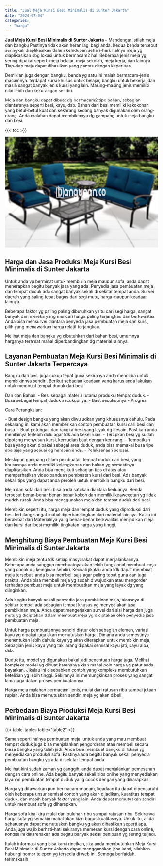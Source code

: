 ```yaml
---
title: "Jual Meja Kursi Besi Minimalis di Sunter Jakarta"
date: "2024-07-04"
categories: 
  - "harga"
---
```


**Jual Meja Kursi Besi Minimalis di Sunter Jakarta** – Mendengar istilah meja dan bangku Pastinya tidak akan heran lagi bagi anda. Kedua benda tersebut seringkali diaplikasikan dalam kehidupan sehari-hari. halnya meja yg diaplikasikan sbg lokasi untuk bermacam2 hal. Beberapa jenis meja yg sering dipakai seperti meja belajar, meja sekolah, meja kerja, dan lainnya. Tiap-tiap meja dapat dihasilkan yang pantas dengan keperluan.

Demikian juga dengan bangku, benda yg satu ini malah bermacam-jenis macamnya. terdapat kursi khusus untuk belajar, bangku untuk bekerja, dan masih sangat banyak jenis kursi yang lain. Masing-masing jenis memiliki nilai lebih dan kekurangan sendiri.

Meja dan bangku dapat dibuat dg bermacam2 tipe bahan, sebagian diantaranya seperti besi, kayu, dsb. Bahan dari besi memiliki kekokohan yang betul-betul kuat dan sekarang sedang banyak digunakan oleh orang-orang. Anda malahan dapat membikinnya dg gampang untuk meja bangku dan besi.

{{< toc >}}

![Jual Meja Kursi Besi Minimalis di Sunter Jakarta](/images/jual-meja-besi-murah04.png)

## Harga dan Jasa Produksi Meja Kursi Besi Minimalis di Sunter Jakarta

Untuk anda yg berminat untuk membikin meja maupun sofa, anda dapat menerapkan begitu banyak jasa yang ada. Penyedia jasa pembuatan meja dan tempat duduk ada sangat banyak sekali di sekitar tempat anda. Survei daerah yang paling tepat bagus dari segi mutu, harga maupun keadaan lainnya.

Beberapa faktor yg paling paling dibutuhkan yaitu dari segi harga, sangat banyak dari mereka yang mencari harga paling terjangkau dan berkwalitas. Anda bisa mensurvei diantara penyedia jasa pembuatan meja dan kursi, pilih yang menawarkan harga relatif terjangkau.

Melihat meja dan bangku yg dibutuhkan dari bahan besi, umumnya harganya teramat mahal diperbandingkan dg material lainnya.

## Layanan Pembuatan Meja Kursi Besi Minimalis di Sunter Jakarta Terpercaya

Bangku dari besi juga cukup tepat guna sekiranya anda mencoba untuk membikinnya sendiri. Berikut sebagian keadaan yang harus anda lakukan untuk membuat tempat duduk dari besi!

Dan dan Bahan: - Besi sebagai material utama produksi tempat duduk. - Busa sebagai tempat duduk secukupnya. - Baut secukupnya - Progres

Cara Perangkaian:

\- Buat design bangku yang akan diwujudkan yang khususnya dahulu. Pada sekarang ini kami akan memberikan contoh pembuatan kursi dari besi dan busa. - Buat potongan dan rangka besi yang layak dg desain. Pastikan anda menilainya terlebih dulu agar tdk ada kekeliruan. - Terapkan besi yg sudah dipotong menyusun kursi, kemudian baut dengan kencang. - Tempatkan busa yang akan dipakai sebagai area duduk, anda bisa memakai busa tipe apa saja yang sesuai dg harapan anda. - Pelaksanaan selesai.

Meskipun gampang dalam pembuatan tempat duduk dari besi, yang khususnya anda memiliki kelengkapan dan bahan yg semestinya diaplikasikan. Anda bisa mengikuti sebagian tips di atas atau memperhatikan video panduan pembuatan kursi dari besi. Ada banyak sekali tips yang dapat anda peroleh untuk membikin bangku dari besi.

Meja dan sofa dari besi bisa anda satukan diantara keduanya. Benda tersebut benar-benar benar-benar kokoh dan memiliki keaweeetan yg tidak mudah rusak. Anda bisa menggunakan meja dan tempat duduk dari besi.

Membikin seperti itu, harga meja dan tempat duduk yang diproduksi dari besi terbilang sangat mahal diperbandingkan dari material lainnya. Kalau ini berakibat dari Materialnya yang benar-benar berkwalitas menjadikan meja dan kursi dari besi memiliki tingkatan harga yang tinggi.

## Menghitung Biaya Pembuatan Meja Kursi Besi Minimalis di Sunter Jakarta

Membikin meja tentu tdk setiap masyarakat dapat menjalankannya. Beberapa anda sanggup membuatnya akan lebih fungsional membuat meja yang cocok dg keinginan sendiri. Kecuali jikalau anda tdk dapat membuat meja tersebut, anda bisa membeli saja agar paling tepat guna dan juga praktis. Anda bisa membeli meja yg sudah diwujudkan atau mengorder terhadap pembuat meja untuk membuatkan meja yang layak dg yang diinginkan.

Ada begitu banyak sekali penyedia jasa pembikinan meja, biasanya di sekitar tempat ada sebagian tempat khusus yg menyediakan jasa pembikinan meja. Anda dapat mengerjakan survei dari sisi harga dan juga mutu yg diciptakan dalam membuat meja yg diciptakan oleh penyedia jasa pembuatan meja.

Untuk harga pembuatannya sendiri diatur oleh sebagian elemen, variasi kayu yg dipakai juga akan memutuskan harga. Dimana anda semestinya menentukan lebih dahulu kayu yg akan diterapkan untuk membikin meja, Sebagian jenis kayu yang tak jarang dipakai semisal kayu jati, kayu alba, dsb.

Duduk itu, model yg digunakan bakal jadi penentuan harga juga. Melihat kompleks model yg dibuat karenanya kian mahal poin harga yg patut anda bayarkan. Jikalau ini disebabkan contoh yang kompleks membutuhkan ketelitian yg lebih tinggi. Sekiranya ini memungkinkan proses yang sangat lama juga dalam proses pembuatannya.

Harga meja malahan bermacam-jenis, mulai dari ratusan ribu sampai jutaan rupiah. Anda bisa memutuskan sendiri meja yg akan dibeli.

## Perbedaan Biaya Produksi Meja Kursi Besi Minimalis di Sunter Jakarta

{{< table-tables table="table2" >}}

Sama seperti halnya pembuatan meja, untuk anda yang mau membuat tempat duduk juga bisa menjalankan pengorderan atau membeli secara biasa bangku yang telah jadi. Anda bisa membuat bangku di lokasi yg menyediakan produksi sofa. Pastinya ada begitu banyak sekali penyedia pembuatan bangku yg ada di sekitar tempat anda.

Melihat kini sudah zaman yg canggih, anda dapat menjalankan pemesanan dengan cara online. Ada begitu banyak sekali kios online yang menyediakan layanan pembuatan tempat duduk yang cocok dengan yang diharapkan.

Harga yg ditawarkan pun bermacam-macam, keadaan itu dapat dipengaruhi oleh beberapa unsur semisal contoh yang akan dijadikan, kuantitas tempat duduk, dan masih banyak faktor yang lain. Anda dapat memutuskan sendiri untuk membuat sofa yg diharapkan.

Harga sofa kira-kira mulai dari puluhan ribu sampai ratusan ribu. Sekiranya harga sofa yg semakin mahal akan kian bagus kualitasnya. Untuk itu, anda seharusnya dapat memutuskan bangku yg akan dihasilkan seperti apa. Anda juga wajib berhati-hati sekiranya memesan kursi dengan cara online, kondisi ini dikarenakan ada begitu banyak sekali penipuan yg sering terjadi.

Itulah informasi yang bisa kami rincikan, jika anda membutuhkan Meja Kursi Besi Minimalis di Sunter Jakarta dapat menggunakan jasa kami, silahkan hubungi nomor telepon yg tersedia di web ini. Semoga berfaidah, terimakasih.
